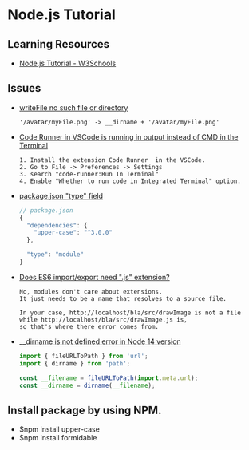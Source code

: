 # Node.js Tutorial

## Learning Resources
- [Node.js Tutorial - W3Schools](https://www.w3schools.com/nodejs/default.asp)

## Issues
- [writeFile no such file or directory](https://stackoverflow.com/questions/34811222/writefile-no-such-file-or-directory)
  ```
  '/avatar/myFile.png' -> __dirname + '/avatar/myFile.png' 
  ```
- [Code Runner in VSCode is running in output instead of CMD in the Terminal](https://stackoverflow.com/questions/63148583/code-runner-in-vscode-is-running-in-output-instead-of-cmd-in-the-terminal)
  ```
  1. Install the extension Code Runner  in the VSCode.
  2. Go to File -> Preferences -> Settings
  3. search "code-runner:Run In Terminal"
  4. Enable "Whether to run code in Integrated Terminal" option.
  ```
- [package.json "type" field](https://nodejs.org/docs/latest-v13.x/api/esm.html#esm_package_json_type_field)
  ```js
  // package.json
  {
    "dependencies": {
      "upper-case": "^3.0.0"
    },

    "type": "module"
  }
  ```
- [Does ES6 import/export need ".js" extension?](https://stackoverflow.com/questions/44481851/does-es6-import-export-need-js-extension)
  ```
  No, modules don't care about extensions. 
  It just needs to be a name that resolves to a source file.

  In your case, http://localhost/bla/src/drawImage is not a file
  while http://localhost/bla/src/drawImage.js is,
  so that's where there error comes from.
  ```

- [__dirname is not defined error in Node 14 version](https://stackoverflow.com/questions/64383909/dirname-is-not-defined-error-in-node-14-version)
  ```js
  import { fileURLToPath } from 'url';
  import { dirname } from 'path';

  const __filename = fileURLToPath(import.meta.url);
  const __dirname = dirname(__filename);
  ```


## Install package by using NPM.
- $npm install upper-case
- $npm install formidable